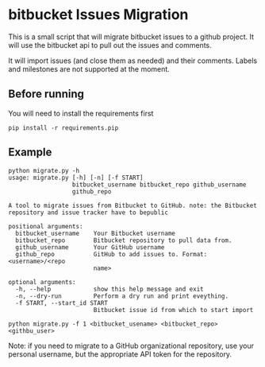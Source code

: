 # bitbucket Issues Migration

This is a small script that will migrate bitbucket issues to a github project.
It will use the bitbucket api to pull out the issues and comments.

It will import issues (and close them as needed) and their comments. Labels and
milestones are not supported at the moment.

## Before running

You will need to install the requirements first

    pip install -r requirements.pip

## Example
    
    python migrate.py -h
    usage: migrate.py [-h] [-n] [-f START]
                      bitbucket_username bitbucket_repo github_username
                      github_repo

    A tool to migrate issues from Bitbucket to GitHub. note: the Bitbucket
    repository and issue tracker have to bepublic

    positional arguments:
      bitbucket_username    Your Bitbucket username
      bitbucket_repo        Bitbucket repository to pull data from.
      github_username       Your GitHub username
      github_repo           GitHub to add issues to. Format: <username>/<repo
                            name>

    optional arguments:
      -h, --help            show this help message and exit
      -n, --dry-run         Perform a dry run and print eveything.
      -f START, --start_id START
                            Bitbucket issue id from which to start import                  

    python migrate.py -f 1 <bitbucket_usename> <bitbucket_repo> <githbu_user>

Note: if you need to migrate to a GitHub organizational repository, use your personal username,
but the appropriate API token for the repository.
